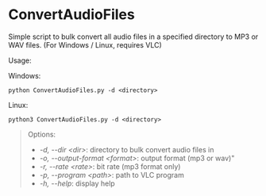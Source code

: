 # ConvertAudioFiles

Simple script to bulk convert all audio files in a specified directory to MP3 or WAV files.
(For Windows / Linux, requires VLC)

Usage:

Windows:

```Windows
python ConvertAudioFiles.py -d <directory>
```

Linux:

```Linux
python3 ConvertAudioFiles.py -d <directory>
```

> Options:
>
> * *-d, --dir \<dir\>*:                directory to bulk convert audio files in
> * *-o, --output-format \<format\>*:    output format (mp3 or wav)"
> * *-r, --rate \<rate\>*:               bit rate (mp3 format only)
> * *-p, --program \<path\>*:            path to VLC program
> * *-h, --help*:                        display help
